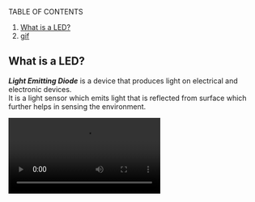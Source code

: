 TABLE OF CONTENTS
1. [What is a LED?](#des)
2. [gif](#gif)

<a name="des"></a>
What is a LED?
-----------------
<p><strong><em>Light Emitting Diode</em></strong> is a device that produces light on electrical and electronic devices.<br> It is a light sensor which emits light that is reflected from surface which further helps in sensing the environment.</p>

<a name="gif"></a>
![gif](insta-bot/ezgif.com-gif-maker.mp4)
